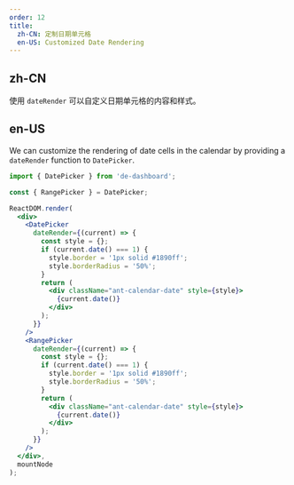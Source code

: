 ```yaml
---
order: 12
title:
  zh-CN: 定制日期单元格
  en-US: Customized Date Rendering
---
```


## zh-CN

使用 `dateRender` 可以自定义日期单元格的内容和样式。

## en-US

We can customize the rendering of date cells in the calendar by providing a `dateRender` function to `DatePicker`.

````jsx
import { DatePicker } from 'de-dashboard';

const { RangePicker } = DatePicker;

ReactDOM.render(
  <div>
    <DatePicker
      dateRender={(current) => {
        const style = {};
        if (current.date() === 1) {
          style.border = '1px solid #1890ff';
          style.borderRadius = '50%';
        }
        return (
          <div className="ant-calendar-date" style={style}>
            {current.date()}
          </div>
        );
      }}
    />
    <RangePicker
      dateRender={(current) => {
        const style = {};
        if (current.date() === 1) {
          style.border = '1px solid #1890ff';
          style.borderRadius = '50%';
        }
        return (
          <div className="ant-calendar-date" style={style}>
            {current.date()}
          </div>
        );
      }}
    />
  </div>,
  mountNode
);
````
